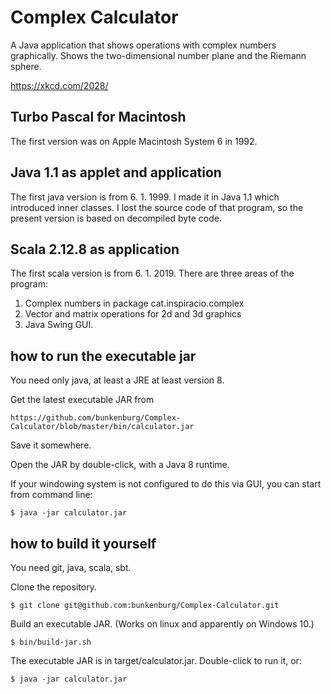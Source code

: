 # Complex Calculator

A Java application that shows operations with complex numbers graphically.
Shows the two-dimensional number plane and the Riemann sphere.

https://xkcd.com/2028/

## Turbo Pascal for Macintosh

The first version was on Apple Macintosh System 6 in 1992. 

## Java 1.1 as applet and application

The first java version is from 6. 1. 1999. I made it in Java 1.1 which introduced inner classes.
I lost the source code of that program, so the present version is based on decompiled byte code.

## Scala 2.12.8 as application

The first scala version is from 6. 1. 2019. 
There are three areas of the program:
1. Complex numbers in package cat.inspiracio.complex
2. Vector and matrix operations for 2d and 3d graphics
3. Java Swing GUI.


## how to run the executable jar

You need only java, at least a JRE at least version 8.

Get the latest executable JAR from 

    https://github.com/bunkenburg/Complex-Calculator/blob/master/bin/calculator.jar
    
Save it somewhere.

Open the JAR by double-click, with a Java 8 runtime. 

If your windowing system is not configured to do this via GUI, you can start from command line:

    $ java -jar calculator.jar



## how to build it yourself

You need git, java, scala, sbt.

Clone the repository.

    $ git clone git@github.com:bunkenburg/Complex-Calculator.git

Build an executable JAR. (Works on linux and apparently on Windows 10.)

    $ bin/build-jar.sh

The executable JAR is in target/calculator.jar. Double-click to run it, or:

    $ java -jar calculator.jar